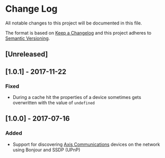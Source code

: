 # Change Log

All notable changes to this project will be documented in this file.

The format is based on [Keep a Changelog](http://keepachangelog.com/) and this project adheres to [Semantic Versioning](http://semver.org/).

## [Unreleased]

## [1.0.1] - 2017-11-22

### Fixed

- During a cache hit the properties of a device sometimes gets overwritten with the value of `undefined`

## [1.0.0] - 2017-07-16

### Added

- Support for discovering [Axis Communications](http://www.axis.com/) devices on the network using Bonjour and SSDP (UPnP)
